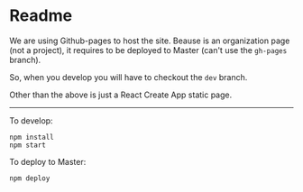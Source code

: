 # Readme

We are using Github-pages to host the site.
Beause is an organization page (not a project), it requires to be deployed to Master (can't use the `gh-pages` branch).

So, when you develop you will have to checkout the `dev` branch.

Other than the above is just a React Create App static page.

---

To develop:
```
npm install
npm start
```

To deploy to Master:

```
npm deploy
```
